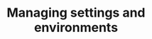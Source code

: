 ---
title: Managing settings and environments
overview: >
  A run-down of the different types of settings in Statamic.
id: 163ca938-1950-4d9b-b06a-8a7f3f6f4aef
kb_categories:
  - 41f8eb46-342c-4a52-91a3-809d971a5165
redirect: /settings
---